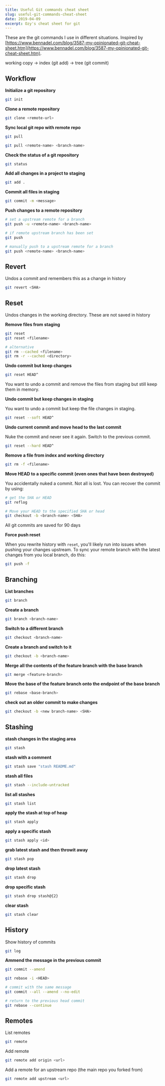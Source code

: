```yaml
---
title: Useful Git commands cheat sheet
slug: useful-git-commands-cheat-sheet
date: 2019-04-09
excerpt: Ozy's cheat sheet for git
---
```


These are the git commands I use in different situations. Inspired by [https://www.bennadel.com/blog/3587-my-opinionated-git-cheat-sheet.htm](https://www.bennadel.com/blog/3587-my-opinionated-git-cheat-sheet.htm).

working copy -> index (git add) -> tree (git commit)


## Workflow

**Initialize a git repository**
```bash
git init
```

**Clone a remote repository**
```bash
git clone <remote-url>
```

**Sync local git repo with remote repo**
```bash
git pull

git pull <remote-name> <branch-name>
```

**Check the status of a git repository**
```bash
git status
```

**Add all changes in a project to staging**
```bash
git add .
```

**Commit all files in staging**
```bash
git commit -m <message>
```

**Push changes to a remote repository**
```bash
# set a upstream remote for a branch
git push -u <remote-name> <branch-name>

# if remote upstream branch has been set
git push

# manually push to a upstream remote for a branch
git push <remote-name> <branch-name>
```

## Revert

Undos a commit and remembers this as a change in history

```bash
git revert <SHA>
```

## Reset

Undos changes in the working directory. These are not saved in history

**Remove files from staging**

```bash
git reset
git reset <filename>

# alternative
git rm --cached <filename>
git rm -r --cached <directory>
```

**Undo commit but keep changes**
```bash
git reset HEAD^
```

You want to undo a commit and remove the files from staging but still keep them in memory.

**Undo commit but keep changes in staging**

You want to undo a commit but keep the file changes in staging.

```bash
git reset --soft HEAD^
```

**Undo current commit and move head to the last commit**

Nuke the commit and never see it again. Switch to the previous commit.

```bash
git reset --hard HEAD^
```

**Remove a file from index and working directory**

```bash
git rm -f <filename>
```

**Move HEAD to a specific commit (even ones that have been destroyed)**

You accidentally nuked a commit. Not all is lost. You can recover the commit by using:

```bash
# get the SHA or HEAD
git reflog

# Move your HEAD to the specified SHA or head
git checkout -b <branch-name> <SHA>
```

All git commits are saved for 90 days

**Force push reset**

When you rewrite history with `reset`, you'll likely run into issues when pushing your changes upstream. To sync your remote branch with the latest changes from you local branch, do this:

```bash
git push -f
```

## Branching

**List branches**
```bash
git branch
```

**Create a branch**

```bash
git branch <branch-name>
```

**Switch to a different branch**

```bash
git checkout <branch-name>
```

**Create a branch and switch to it**
```bash
git checkout -b <branch-name>
```

**Merge all the contents of the feature branch with the base branch**

```bash
git merge <feature-branch>
```

**Move the base of the feature branch onto the endpoint of the base branch**

```bash
git rebase <base-branch>
```

**check out an older commit to make changes**
```bash
git checkout -b <new branch-name> <SHA>
```

## Stashing

**stash changes in the staging area**

```bash
git stash
```

**stash with a comment**
```bash
git stash save "stash README.md"
```

**stash all files**
```bash
git stash --include-untracked
```

**list all stashes**
```bash
git stash list
```

**apply the stash at top of heap**
```bash
git stash apply
```
**apply a specific stash**
```bash
git stash apply <id>
```

**grab latest stash and then throwit away**
```bash
git stash pop

```
**drop latest stash**

```bash
git stash drop
```

**drop specific stash**
```bash
git stash drop stash@{2}
```

**clear stash**
```bash
git stash clear
```

## History

Show history of commits

```bash
git log
```

**Ammend the message in the previous commit**
```bash
git commit --amend
```

```bash
git rebase -i <HEAD>

# commit with the same message
git commit --all --amend --no-edit

# return to the previous head commit
git rebase --continue
```

## Remotes

List remotes

```bash
git remote
```

Add remote

```bash
git remote add origin <url>
```

Add a remote for an upstream repo (the main repo you forked from)

```bash
git remote add upstream <url>
```